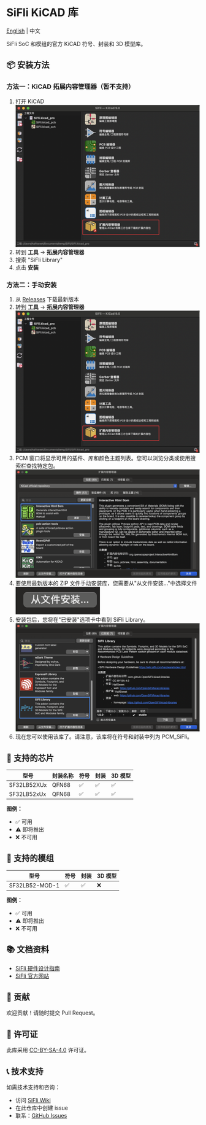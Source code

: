 # SiFli KiCAD 库

[English](README.md) | 中文

SiFli SoC 和模组的官方 KiCAD 符号、封装和 3D 模型库。

## 📦 安装方法

### 方法一：KiCAD 拓展内容管理器（暂不支持）

1. 打开 KiCAD
![PCM-home](./docs/image-cn/PCM-home.png)
2. 转到 **工具** → **拓展内容管理器**
3. 搜索 "SiFli Library"
4. 点击 **安装**

### 方法二：手动安装

1. 从 [Releases](https://github.com/OpenSiFli/kicad-libraries/releases) 下载最新版本
2. 转到 **工具** → **拓展内容管理器**
![PCM-home](./docs/image-cn/PCM-home.png)
3. PCM 窗口将显示可用的插件、库和颜色主题列表。您可以浏览分类或使用搜索栏查找特定包。
![PCM](./docs/image-cn/PCM.png)
4. 要使用最新版本的 ZIP 文件手动安装库，您需要从"从文件安装..."中选择文件
![PCM-install](./docs/image-cn/install-from-file.png)
5. 安装包后，您将在"已安装"选项卡中看到 SiFli Library。
![PCM-SiFli](./docs/image-cn/SiFli.png)
6. 现在您可以使用该库了。请注意，该库将在符号和封装中列为 PCM_SiFli。

## 🔧 支持的芯片

| 型号 | 封装名称  | 符号 | 封装 | 3D 模型 |
|-------------|-------------|--------|-----------|----------|
| SF32LB52XUx | QFN68 | ✅ | ✅ | ✅ |
| SF32LB52xUx | QFN68 | ✅ | ✅ | ✅ |

**图例：**

- ✅ 可用
- ⚠️ 即将推出  
- ❌ 不可用

## 📡 支持的模组

| 型号 | 符号 | 封装 | 3D 模型 |
|-------------|--------|-----------|----------|
| SF32LB52-MOD-1 |  ✅ | ✅ | ❌ |

**图例：**

- ✅ 可用
- ⚠️ 即将推出
- ❌ 不可用

## 📚 文档资料

- [SiFli 硬件设计指南](https://wiki.sifli.com/hardware/index.html)
- [SiFli 官方网站](https://www.sifli.com/)

## 🤝 贡献

欢迎贡献！请随时提交 Pull Request。

## 📄 许可证

此库采用 [CC-BY-SA-4.0](LICENSE) 许可证。

## 📞 技术支持

如需技术支持和咨询：

- 访问 [SiFli Wiki](https://wiki.sifli.com/)
- 在此仓库中创建 issue
- 联系：[GitHub Issues](https://github.com/OpenSiFli/kicad-libraries/issues)
